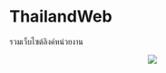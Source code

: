 # ThailandWeb
รวมเว็บไซต์ลิงค์หน่วยงาน
<p align="center">
  <img src="http://nakomah.com/github/Thailland_Web.jpg"></a>
</p>
